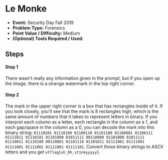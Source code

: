 # Le Monke
* **Event:** Security Day Fall 2019
* **Problem Type:** Forensics
* **Point Value / Difficulty:** Medium
* **(Optional) Tools Required / Used:**


## Steps​
#### Step 1
There wasn't really any information given in the prompt, but if you open up the image, there is a strange watermark in the top right corner.

#### Step 2
The mark in the upper right corner is a box that has rectangles inside of it. If you look closely, you'll see that the mark is 8 rectangles high, which is the same amount of numbers that it takes to represent letters in binary. If you interpret each column as a letter, each rectangle in the column as a 1, and each gap/space in the column as a 0, you can decode the mark into this binary string: `01110101 01110100 01100110 01101100 01100001 01100111 01111011 01110101 01101000 01011111 00110000 01101000 01011111 01110011 01110100 00110001 01101110 01101011 01111001 01111001 01111001 01111001 01111001 01111101`. Convert those binary strings to ASCII letters and you get `utflag{uh_0h_st1nkyyyyy}`.
